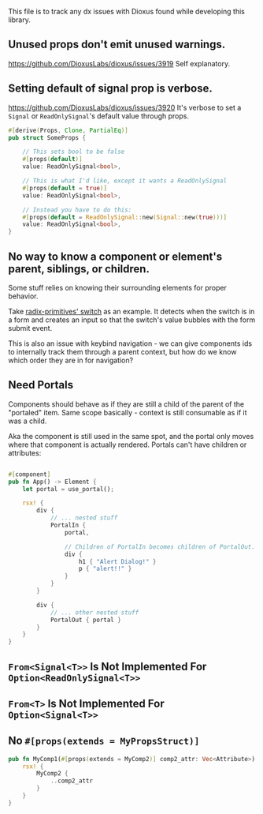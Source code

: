 This file is to track any dx issues with Dioxus found while developing this library.

## Unused props don't emit unused warnings.
https://github.com/DioxusLabs/dioxus/issues/3919
Self explanatory.

## Setting default of signal prop is verbose.
https://github.com/DioxusLabs/dioxus/issues/3920
It's verbose to set a `Signal` or `ReadOnlySignal`'s default value through props.
```rust
#[derive(Props, Clone, PartialEq)]
pub struct SomeProps {

    // This sets bool to be false
    #[props(default)] 
    value: ReadOnlySignal<bool>,

    // This is what I'd like, except it wants a ReadOnlySignal
    #[props(default = true)] 
    value: ReadOnlySignal<bool>,

    // Instead you have to do this:
    #[props(default = ReadOnlySignal::new(Signal::new(true)))]
    value: ReadOnlySignal<bool>,
}
```

## No way to know a component or element's parent, siblings, or children.

Some stuff relies on knowing their surrounding elements for proper behavior. 

Take [radix-primitives' switch](https://github.com/radix-ui/primitives/blob/6e75e117977c9e6ffa939e6951a707f16ba0f95e/packages/react/switch/src/switch.tsx#L51) as an example. It detects when the switch is in a form and creates an input so that the switch's value bubbles with the form submit event.

This is also an issue with keybind navigation - we can give components ids to internally track them through a parent context, but how do we know which order they are in for navigation?

## Need Portals
Components should behave as if they are still a child of the parent of the "portaled" item. Same scope basically - context is still consumable as if it was a child.

Aka the component is still used in the same spot, and the portal only moves where that component is actually rendered. Portals can't have children or attributes:

```rust

#[component]
pub fn App() -> Element {
    let portal = use_portal();

    rsx! {
        div {
            // ... nested stuff
            PortalIn {
                portal,

                // Children of PortalIn becomes children of PortalOut.
                div {
                    h1 { "Alert Dialog!" }
                    p { "alert!!" }
                }
            }
        }

        div {
            // ... other nested stuff
            PortalOut { portal }
        }
    }
}

```

## `From<Signal<T>>` Is Not Implemented For `Option<ReadOnlySignal<T>>`

## `From<T>` Is Not Implemented For `Option<Signal<T>>`

## No `#[props(extends = MyPropsStruct)]`

```rust
pub fn MyComp1(#[props(extends = MyComp2)] comp2_attr: Vec<Attribute>) -> Element {
    rsx! {
        MyComp2 {
            ..comp2_attr
        }
    }
}

```